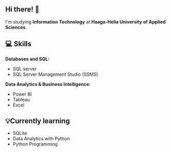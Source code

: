 ## Hi there! 👋

I'm studying **Information Technology** at **Haaga-Helia University of Applied Sciences**.

## 💻 Skills
**Databases and SQL:**
- SQL server
- SQL Server Management Studio (SSMS)

**Data Analytics & Business Intelligence:**
- Power BI
- Tableau
- Excel

## 💡Currently learning
- SQLite
- Data Analytics with Python
- Python Programming


<!--
**Lehikmin/Lehikmin** is a ✨ _special_ ✨ repository because its `README.md` (this file) appears on your GitHub profile.
📫 Reach me: [LinkedIn](https://linkedin.com/in/alexdev) | alex@example.com  



